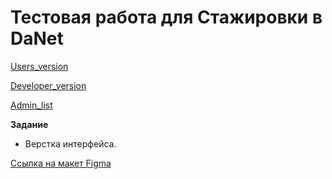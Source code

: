 # Тестовая работа для Стажировки в DaNet
[Users_version](https://crashmet.github.io/Test_for_DeNet/src/users_version.html)

[Developer_version](https://crashmet.github.io/Test_for_DeNet/src/dev_version.html)

[Admin_list](https://crashmet.github.io/Test_for_DeNet/src/admin_list.html)

**Задание**
- Верстка интерфейса. 

[Ссылка на макет Figma](https://www.figma.com/file/XLLgFylraBvgvGYHkADRRh/TZ---BuGtracker?node-id=0%3A1&t=6V41mGfAFvU2lDHI-0)
